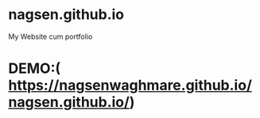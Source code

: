 # nagsen.github.io
My Website cum portfolio
# DEMO:( https://nagsenwaghmare.github.io/nagsen.github.io/)
